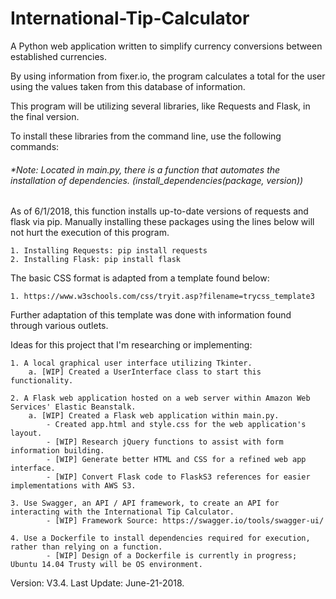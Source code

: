 # International-Tip-Calculator
A Python web application written to simplify currency conversions between established currencies.

By using information from fixer.io, the program calculates a total for the user using the values taken from this database of information.

This program will be utilizing several libraries, like Requests and Flask, in the final version.

To install these libraries from the command line, use the following commands:

###### *Note: Located in main.py, there is a function that automates the installation of dependencies. (install_dependencies(package, version))

As of 6/1/2018, this function installs up-to-date versions of requests and flask via pip.
Manually installing these packages using the lines below will not hurt the execution of this program.

    1. Installing Requests: pip install requests
    2. Installing Flask: pip install flask

The basic CSS format is adapted from a template found below:

    1. https://www.w3schools.com/css/tryit.asp?filename=trycss_template3

Further adaptation of this template was done with information found through various outlets.

Ideas for this project that I'm researching or implementing:

    1. A local graphical user interface utilizing Tkinter.
        a. [WIP] Created a UserInterface class to start this functionality.

    2. A Flask web application hosted on a web server within Amazon Web Services' Elastic Beanstalk.
        a. [WIP] Created a Flask web application within main.py.
            - Created app.html and style.css for the web application's layout.
            - [WIP] Research jQuery functions to assist with form information building.
            - [WIP] Generate better HTML and CSS for a refined web app interface.
            - [WIP] Convert Flask code to FlaskS3 references for easier implementations with AWS S3.

    3. Use Swagger, an API / API framework, to create an API for interacting with the International Tip Calculator.
            - [WIP] Framework Source: https://swagger.io/tools/swagger-ui/

    4. Use a Dockerfile to install dependencies required for execution, rather than relying on a function.
            - [WIP] Design of a Dockerfile is currently in progress; Ubuntu 14.04 Trusty will be OS environment.

Version: V3.4.
Last Update: June-21-2018.
